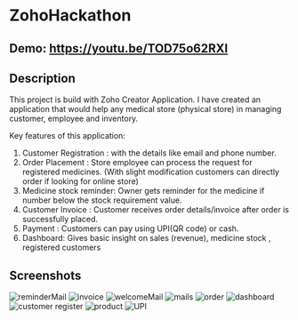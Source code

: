 # ZohoHackathon
## Demo: https://youtu.be/TOD75o62RXI

## Description

This project is build with Zoho Creator Application. I have created an application that would help any medical store (physical store) in managing customer, employee and inventory.

Key features of this application:
1. Customer Registration : with the details like email and phone number.
2. Order Placement : Store employee can process the request for registered medicines. (With slight modification customers can directly order if looking for online store)
3. Medicine stock reminder: Owner gets reminder for the medicine if number below the stock requirement value.
4. Customer Invoice : Customer receives order details/invoice after order is successfully placed.
5. Payment : Customers can pay using UPI(QR code) or cash.
6. Dashboard: Gives basic insight on sales (revenue), medicine stock , registered customers

## Screenshots

![reminderMail](https://user-images.githubusercontent.com/68404906/186982116-1f048afd-a846-4719-90b0-062d517fcce1.png)
![invoice](https://user-images.githubusercontent.com/68404906/186982126-d9231ee9-f048-4789-8901-ba4b6a377219.png)
![welcomeMail](https://user-images.githubusercontent.com/68404906/186982128-13082395-355c-4325-9175-c90a8575574d.png)
![mails](https://user-images.githubusercontent.com/68404906/186982132-bedd79bf-5511-4f98-b8d7-fa265a71d8f8.png)
![order](https://user-images.githubusercontent.com/68404906/186982135-5c24c586-fb61-47a4-8432-3f42f7e104ff.png)
![dashboard](https://user-images.githubusercontent.com/68404906/186982141-45d64cc3-0502-489b-adcf-799c7ef638bb.png)
![customer register](https://user-images.githubusercontent.com/68404906/186982146-29e277fc-cff9-48c2-b805-db1e4e4b06f2.png)
![product](https://user-images.githubusercontent.com/68404906/186982150-24fc649f-a804-46b4-b479-498a4d6d5ada.png)
![UPI](https://user-images.githubusercontent.com/68404906/186982152-b1814362-2d77-4eef-af5f-b68d281b3deb.png)
